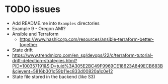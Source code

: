 # TODO issues
* Add README.me into `Examples` directories
* Example 9 - Oregon AMI?
* Ansible and Terraform 
  * https://www.hashicorp.com/resources/ansible-terraform-better-together
* State drift
* https://www.trendmicro.com/en_sg/devops/22/c/terraform-tutorial-drift-detection-strategies.html?PID=100357191&SID=tuid%3A305E2BC49F9969CE18623A849ECB683B&cjevent=5816b301c59b11ec833d00820a1c0e12
* State file stored in the backend (like S3)